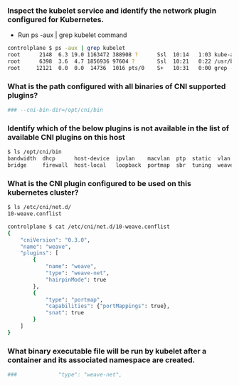 
### Inspect the kubelet service and identify the network plugin configured for Kubernetes.

- Run ps -aux | grep kubelet command

```bash
controlplane $ ps -aux | grep kubelet
root      2148  6.3 19.0 1163472 388908 ?      Ssl  10:14   1:03 kube-apiserver --advertise-address=172.17.0.29 --allow-privileged=true --authorization-mode=Node,RBAC --client-ca-file=/etc/kubernetes/pki/ca.crt --enable-admission-plugins=NodeRestriction --enable-bootstrap-token-auth=true --etcd-cafile=/etc/kubernetes/pki/etcd/ca.crt --etcd-certfile=/etc/kubernetes/pki/apiserver-etcd-client.crt --etcd-keyfile=/etc/kubernetes/pki/apiserver-etcd-client.key --etcd-servers=https://127.0.0.1:2379 --insecure-port=0 --kubelet-client-certificate=/etc/kubernetes/pki/apiserver-kubelet-client.crt --kubelet-client-key=/etc/kubernetes/pki/apiserver-kubelet-client.key --kubelet-preferred-address-types=InternalIP,ExternalIP,Hostname --proxy-client-cert-file=/etc/kubernetes/pki/front-proxy-client.crt --proxy-client-key-file=/etc/kubernetes/pki/front-proxy-client.key --requestheader-allowed-names=front-proxy-client --requestheader-client-ca-file=/etc/kubernetes/pki/front-proxy-ca.crt --requestheader-extra-headers-prefix=X-Remote-Extra- --requestheader-group-headers=X-Remote-Group --requestheader-username-headers=X-Remote-User --secure-port=6443 --service-account-key-file=/etc/kubernetes/pki/sa.pub --service-cluster-ip-range=10.96.0.0/12 --tls-cert-file=/etc/kubernetes/pki/apiserver.crt --tls-private-key-file=/etc/kubernetes/pki/apiserver.key
root      6398  3.6  4.7 1856936 97604 ?       Ssl  10:21   0:22 /usr/bin/kubelet --bootstrap-kubeconfig=/etc/kubernetes/bootstrap-kubelet.conf --kubeconfig=/etc/kubernetes/kubelet.conf --config=/var/lib/kubelet/config.yaml --cgroup-driver=systemd --network-plugin=cni --pod-infra-container-image=k8s.gcr.io/pause:3.1 --cni-bin-dir=/opt/cni/bin
root     12121  0.0  0.0  14736  1016 pts/0    S+   10:31   0:00 grep --color=auto kubelet
```


### What is the path configured with all binaries of CNI supported plugins?


```bash
### --cni-bin-dir=/opt/cni/bin
```

### Identify which of the below plugins is not available in the list of available CNI plugins on this host

```bash
$ ls /opt/cni/bin
bandwidth  dhcp      host-device  ipvlan    macvlan  ptp  static  vlan        weave-net
bridge     firewall  host-local   loopback  portmap  sbr  tuning  weave-ipam  weave-plugin-2.8.1
```


### What is the CNI plugin configured to be used on this kubernetes cluster?

```bash
$ ls /etc/cni/net.d/ 
10-weave.conflist

controlplane $ cat /etc/cni/net.d/10-weave.conflist
{
    "cniVersion": "0.3.0",
    "name": "weave",
    "plugins": [
        {
            "name": "weave",
            "type": "weave-net",
            "hairpinMode": true
        },
        {
            "type": "portmap",
            "capabilities": {"portMappings": true},
            "snat": true
        }
    ]
}
```


### What binary executable file will be run by kubelet after a container and its associated namespace are created.

```bash
###             "type": "weave-net",
```